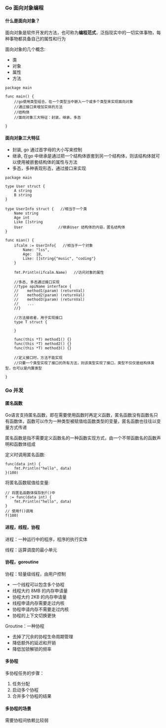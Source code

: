 ### Go 面向对象编程

#### 什么是面向对象？

面向对象是软件开发的方法，也可称为**编程范式**，泛指现实中的一切实体事物，每种事物都具备自己的属性和行为

面向对象的几个概念:

- 类
- 对象
- 属性
- 方法

```
package main

func main() {
    //go使用类型组合，在一个类型当中嵌入一个或多个类型来实现面向对象
    //通过接口来增加实体的方法
    //结构体
    //面向对象三大特征：封装，继承，多态

}
```

#### 面向对象三大特征

- 封装, go 通过首字母的大小写来控制
- 继承, 在go 中继承是通过把一个结构体嵌套到另一个结构体，则该结构体就可以使用被嵌套结构体的属性与方法
- 多态，多种表现形态，通过接口来实现


```
package main

type User struct {
    A string
    B string
}

type UserInfo struct {   //相当于一个类
    Name string
    Age int
    Like []string
    User                //继承User 结构体的内容，匿名结构体
}

func mian() {
    ifcalm := UserInfo{   //相当于一个对象
        Name: "lss",
        Age:  18,
        Like: []string{"music", "coding"}
    }

    fmt.Println(ifcalm.Name)   //访问对象的属性

    //多态, 多态通过接口实现
    //type apiName interface {
    //    method1(param) (returnVal)
    //    method2(param) (returnVal)
    //    method3(param) (returnVal)
    //    ...
    //}

    //方法接收者，用于实现接口
    type T struct {

    }

    func(this *T) method1() {}
    func(this *T) method2() {}
    func(this *T) method3() {}

    //定义接口时，方法不能实现
    //只要一个类型实现了接口的所有方法，则该类型实现了接口，类型不仅仅是结构体类型，也可以是内置类型

}
```

### Go 并发

#### 匿名函数

Go语言支持匿名函数，即在需要使用函数时再定义函数，匿名函数没有函数名只有函数体，函数可以作为一种类型被赋值给函数类型的变量，匿名函数也往往以变量方式传递

匿名函数是指不需要定义函数名的一种函数实现方式，由一个不带函数名的函数声明和函数体组成

定义时调用匿名函数:
```
func(data int) {
    fmt.Println("hello", data)
}(100)
```

将匿名函数赋值给变量:
```
// 将匿名函数体保存到f()中
f := func(data int) {
    fmt.Println("hello", data)
}
// 使用f()调用
f(100)
```

#### 进程，线程，协程

进程：一种运行中的程序，程序的执行实体

线程：运算调度的最小单元

#### 协程，goroutine

协程：轻量级线程，由用户控制

- 一个线程可以包含多个协程
- 线程大约 8MB 的内存申请量
- 协程大约 2KB 的内存申请量
- 线程申请内存需要走过内核
- 协程申请内存不需要走过内核
- 协程的上下文切换更快

Groutine：一种协程

- 去掉了冗余的协程生命周期管理
- 降低额外的延迟和开销
- 降低加锁解锁的频率


#### 多协程

多协程任务的步骤：
1. 任务分配
2. 启动多个协程
3. 合并多个协程的结果


#### 多协程的场景

需要协程间依赖比较弱


